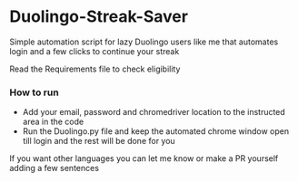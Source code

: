 # Duolingo-Streak-Saver
Simple automation script for lazy Duolingo users like me that automates login and a few clicks to continue your streak<br>

Read the Requirements file to check eligibility<br>

### How to run 

- Add your email, password and chromedriver location to the instructed area in the code<br>
- Run the Duolingo.py file and keep the automated chrome window open till login and the rest will be done for you<br>

If you want other languages you can let me know or make a PR yourself adding a few sentences 
